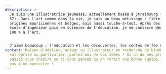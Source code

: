 ```yaml
---
description: >-
  Je suis une illustratrice jeunesse, actuellement basée à Strasbourg (France,
  67). Dans l'art comme dans la vie, je suis un beau métissage : fière de mes
  origines mauriciennes et belges, mais aussi touche-à-tout. Après des études en
  école d'ingénieur puis en sciences de l'éducation, je me consacre désormais à
  100 % à l'art. 


  J'aime beaucoup : l'éducation et les découvertes, les contes de fée magiques et plein d'humour, mais aussi les jeux de société et les enquêtes !
contact: Maison d'édition, auteur ou illustrateur en recherche de binôme,
  entreprise ou particulier, parlez-moi de vos idées ! Si un de mes projets
  passés vous inspire ou si vous pensez qu'on ferait une bonne équipe, n'hésitez
  pas à me contacter !
---
```

